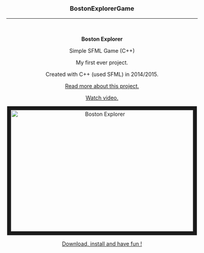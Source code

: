 <p align="center">
<h3 style="text-align: center;"><strong>BostonExplorerGame</strong></h3>
</p>
<hr />
<p>&nbsp;</p>
<p align="center"><strong>Boston Explorer</strong></p>
<p align="center">Simple SFML Game (C++)</p>
<p align="center">My first ever project.</p>
<p align="center">Created with C++ (used SFML) in 2014/2015.</p>
<p align="center"><a href="https://b00stiandroid.wordpress.com/2017/02/15/my-first-project/">Read more about this project.</a></p>
<p align="center"><a href="https://www.youtube.com/watch?v=iebCf9exflY">Watch video.</a></p>
<p align="center"><a href="http://www.youtube.com/watch?feature=player_embedded&amp;v=iebCf9exflY
" target="_blank"><img src="http://img.youtube.com/vi/iebCf9exflY/0.jpg" alt="Boston Explorer" width="480" height="320" border="10" /></a></p>
<p align="center"><a href="https://github.com/b00sti/BostonExplorerGame/blob/15dfff7cbefbd0f7afb06a6cb136719c44f59fe0/BostonExplorer.exe">Download, install and have fun !</a></p>